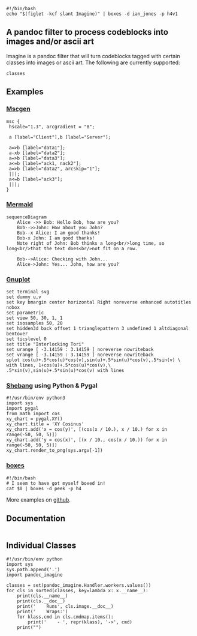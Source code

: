 
```{.shebang im_out="stdout"}
#!/bin/bash
echo "$(figlet -kcf slant Imagine)" | boxes -d ian_jones -p h4v1
```


## A pandoc filter to process codeblocks into images and/or ascii art

Imagine is a pandoc filter that will turn codeblocks tagged with certain
classes into images or ascii art. The following are currently supported:

```imagine
classes
```


## Examples

### [Mscgen](http://www.mcternan.me.uk/mscgen/)

```{.mscgen im_out="img,fcb" im_fmt="svg"}
msc {
 hscale="1.3", arcgradient = "8";

 a [label="Client"],b [label="Server"];

 a=>b [label="data1"];
 a-xb [label="data2"];
 a=>b [label="data3"];
 a<=b [label="ack1, nack2"];
 a=>b [label="data2", arcskip="1"];
 |||;
 a<=b [label="ack3"];
 |||;
}
```

### [Mermaid](https://github.com/mermaidjs/mermaid.cli)

```{.mermaid im_opt="-H 300" im_fmt="svg" im_out="img,fcb"}
sequenceDiagram
    Alice ->> Bob: Hello Bob, how are you?
    Bob-->>John: How about you John?
    Bob--x Alice: I am good thanks!
    Bob-x John: I am good thanks!
    Note right of John: Bob thinks a long<br/>long time, so long<br/>that the text does<br/>not fit on a row.

    Bob-->Alice: Checking with John...
    Alice->John: Yes... John, how are you?
```

### [Gnuplot](http://www.gnuplot.info)


```{.gnuplot im_fmt="svg" im_out="img,fcb"}
set terminal svg
set dummy u,v
set key bmargin center horizontal Right noreverse enhanced autotitles nobox
set parametric
set view 50, 30, 1, 1
set isosamples 50, 20
set hidden3d back offset 1 trianglepattern 3 undefined 1 altdiagonal bentover
set ticslevel 0
set title "Interlocking Tori"
set urange [ -3.14159 : 3.14159 ] noreverse nowriteback
set vrange [ -3.14159 : 3.14159 ] noreverse nowriteback
splot cos(u)+.5*cos(u)*cos(v),sin(u)+.5*sin(u)*cos(v),.5*sin(v) \
with lines, 1+cos(u)+.5*cos(u)*cos(v),\
.5*sin(v),sin(u)+.5*sin(u)*cos(v) with lines
```


### [Shebang](http://www.google.com/search?q=linux+shebang) using Python & Pygal

```{.shebang im_out="img,fcb"}
#!/usr/bin/env python3
import sys
import pygal
from math import cos
xy_chart = pygal.XY()
xy_chart.title = 'XY Cosinus'
xy_chart.add('x = cos(y)', [(cos(x / 10.), x / 10.) for x in range(-50, 50, 5)])
xy_chart.add('y = cos(x)', [(x / 10., cos(x / 10.)) for x in range(-50, 50, 5)])
xy_chart.render_to_png(sys.argv[-1])
```


### [boxes](http://boxes.thomasjensen.com)

```{.shebang im_out="stdout,fcb"}
#!/bin/bash
# I seem to have got myself boxed in!
cat $0 | boxes -d peek -p h4
```

More examples on [github](https://github.com/hertogp/imagine/examples).


## Documentation

```imagine
```

## Individual Classes

```{.shebang im_out="stdout"}
#!/usr/bin/env python
import sys
sys.path.append('.')
import pandoc_imagine

classes = set(pandoc_imagine.Handler.workers.values())
for cls in sorted(classes, key=lambda x: x.__name__):
    print(cls.__name__)
    print(cls.__doc__)
    print('    Runs', cls.image.__doc__)
    print('    Wraps:')
    for klass,cmd in cls.cmdmap.items():
        print('    - ', repr(klass), '->', cmd)
    print("")
```
